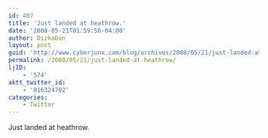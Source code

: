 ```yaml
---
id: 407
title: 'Just landed at heathrow.'
date: '2008-05-21T01:59:56-04:00'
author: DizkoDan
layout: post
guid: 'http://www.cyberjunx.com/blog/archives/2008/05/21/just-landed-at-heathrow/'
permalink: /2008/05/21/just-landed-at-heathrow/
ljID:
    - '574'
aktt_twitter_id:
    - '816324702'
categories:
    - Twitter
---
```


Just landed at heathrow.